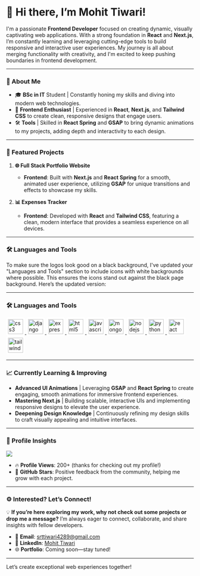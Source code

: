 # 👋 Hi there, I’m Mohit Tiwari!

I'm a passionate **Frontend Developer** focused on creating dynamic, visually captivating web applications. With a strong foundation in **React** and **Next.js**, I’m constantly learning and leveraging cutting-edge tools to build responsive and interactive user experiences. My journey is all about merging functionality with creativity, and I'm excited to keep pushing boundaries in frontend development.

---

### 🚀 About Me

- 🎓 **BSc in IT** Student | Constantly honing my skills and diving into modern web technologies.
- 🎨 **Frontend Enthusiast** | Experienced in **React**, **Next.js**, and **Tailwind CSS** to create clean, responsive designs that engage users.
- 🛠️ **Tools** | Skilled in **React Spring** and **GSAP** to bring dynamic animations to my projects, adding depth and interactivity to each design.

---

### 🌟 Featured Projects

1. **🌐 Full Stack Portfolio Website**
   - **Frontend**: Built with **Next.js** and **React Spring** for a smooth, animated user experience, utilizing **GSAP** for unique transitions and effects to showcase my skills.

2. **📊 Expenses Tracker**
   - **Frontend**: Developed with **React** and **Tailwind CSS**, featuring a clean, modern interface that provides a seamless experience on all devices.

---

### 🛠️ Languages and Tools
To make sure the logos look good on a black background, I've updated your "Languages and Tools" section to include icons with white backgrounds where possible. This ensures the icons stand out against the black page background. Here’s the updated version:

---

### 🛠️ Languages and Tools

<p align="left">
  <a href="https://www.w3schools.com/css/" target="_blank" rel="noreferrer"> 
    <img src="https://cdn.jsdelivr.net/gh/devicons/devicon/icons/css3/css3-original.svg" alt="css3" width="40" height="40" style="background-color: white; padding: 5px; border-radius: 5px;"/>
  </a>
  <a href="https://www.djangoproject.com/" target="_blank" rel="noreferrer"> 
    <img src="https://cdn.worldvectorlogo.com/logos/django.svg" alt="django" width="40" height="40" style="background-color: white; padding: 5px; border-radius: 5px;"/>
  </a> 
  <a href="https://expressjs.com" target="_blank" rel="noreferrer"> 
    <img src="https://cdn.jsdelivr.net/gh/devicons/devicon/icons/express/express-original.svg" alt="express" width="40" height="40" style="background-color: white; padding: 5px; border-radius: 5px;"/>
  </a> 
  <a href="https://www.w3.org/html/" target="_blank" rel="noreferrer"> 
    <img src="https://cdn.jsdelivr.net/gh/devicons/devicon/icons/html5/html5-original.svg" alt="html5" width="40" height="40" style="background-color: white; padding: 5px; border-radius: 5px;"/>
  </a>
  <a href="https://developer.mozilla.org/en-US/docs/Web/JavaScript" target="_blank" rel="noreferrer"> 
    <img src="https://cdn.jsdelivr.net/gh/devicons/devicon/icons/javascript/javascript-original.svg" alt="javascript" width="40" height="40" style="background-color: white; padding: 5px; border-radius: 5px;"/>
  </a>
  <a href="https://www.mongodb.com/" target="_blank" rel="noreferrer"> 
    <img src="https://cdn.jsdelivr.net/gh/devicons/devicon/icons/mongodb/mongodb-original.svg" alt="mongodb" width="40" height="40" style="background-color: white; padding: 5px; border-radius: 5px;"/>
  </a>
  <a href="https://nodejs.org" target="_blank" rel="noreferrer"> 
    <img src="https://cdn.jsdelivr.net/gh/devicons/devicon/icons/nodejs/nodejs-original.svg" alt="nodejs" width="40" height="40" style="background-color: white; padding: 5px; border-radius: 5px;"/>
  </a> 
  <a href="https://www.python.org" target="_blank" rel="noreferrer"> 
    <img src="https://cdn.jsdelivr.net/gh/devicons/devicon/icons/python/python-original.svg" alt="python" width="40" height="40" style="background-color: white; padding: 5px; border-radius: 5px;"/>
  </a> 
  <a href="https://reactjs.org/" target="_blank" rel="noreferrer"> 
    <img src="https://cdn.jsdelivr.net/gh/devicons/devicon/icons/react/react-original.svg" alt="react" width="40" height="40" style="background-color: white; padding: 5px; border-radius: 5px;"/>
  </a> 
  <a href="https://tailwindcss.com/" target="_blank" rel="noreferrer"> 
    <img src="https://www.vectorlogo.zone/logos/tailwindcss/tailwindcss-icon.svg" alt="tailwind" width="40" height="40" style="background-color: white; padding: 5px; border-radius: 5px;"/>
  </a> 
</p>

---

### 📈 Currently Learning & Improving

- **Advanced UI Animations** | Leveraging **GSAP** and **React Spring** to create engaging, smooth animations for immersive frontend experiences.
- **Mastering Next.js** | Building scalable, interactive UIs and implementing responsive designs to elevate the user experience.
- **Deepening Design Knowledge** | Continuously refining my design skills to craft visually appealing and intuitive interfaces.

---

### 👀 Profile Insights

 <a href="https://u8views.com/github/Mohit4289"><img src="https://u8views.com/api/v1/github/profiles/168074292/views/day-week-month-total-count.svg"></a>

- 🔥 **Profile Views**: 200+ (thanks for checking out my profile!)
- 🌟 **GitHub Stars**: Positive feedback from the community, helping me grow with each project.

---

### ⚙️ Interested? Let’s Connect!

💡 **If you’re here exploring my work, why not check out some projects or drop me a message?** I’m always eager to connect, collaborate, and share insights with fellow developers. 

- 📧 **Email**: [srttiwari4289@gmail.com](mailto:srttiwari4289@gmail.com)
- 💼 **LinkedIn**: [Mohit Tiwari](https://www.linkedin.com/in/mohit-tiwari-1967b32a5)
- 🌐 **Portfolio**: Coming soon—stay tuned!

---

Let’s create exceptional web experiences together!
